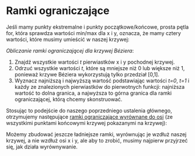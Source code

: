 # Ramki ograniczające

Jeśli mamy punkty ekstremalne i punkty początkowe/końcowe, prosta pętla for, która sprawdza wartości min/max dla x i y, oznacza, że mamy cztery wartości, które musimy umieścić w naszej krzywej:

*Obliczanie ramki ograniczającej dla krzywej Béziera*:

1. Znajdź wszystkie wartości *t* pierwiastków x i y pochodnej krzywej.
2. Odrzuć wszystkie wartości *t*, które są mniejsze niż 0 lub większe niż 1, ponieważ krzywe Béziera wykorzystują tylko przedział [0,1].
3. Wyznacz najniższą i najwyższą wartość podstawiając wartości *t=0*, *t=1* i każdy ze znalezionych pierwiastków do pierwotnych funkcji: najniższa wartość to dolna granica, a najwyższa to górna granica dla ramki ograniczającej, którą chcemy skonstruować.

Stosując to podejście do naszego poprzedniego ustalenia głównego, otrzymujemy następujące [ramki ograniczające wyrównane do osi](https://en.wikipedia.org/wiki/Bounding_volume#Common_types) (ze wszystkimi punktami końcowymi krzywej pokazanymi na krzywej):

<div class="figure">
<graphics-element title="Ramka ograniczająca kwadratową krzywą Béziera" src="./bbox.js" data-type="quadratic"></graphics-element>
<graphics-element title="Ramka ograniczająca sześcienną krzywą Béziera" src="./bbox.js" data-type="cubic"></graphics-element>
</div>

Możemy zbudować jeszcze ładniejsze ramki, wyrównując je wzdłuż naszej krzywej, a nie wzdłuż osi x i y, ale aby to zrobić, musimy najpierw przyjrzeć się, jak działa wyrównywanie.
